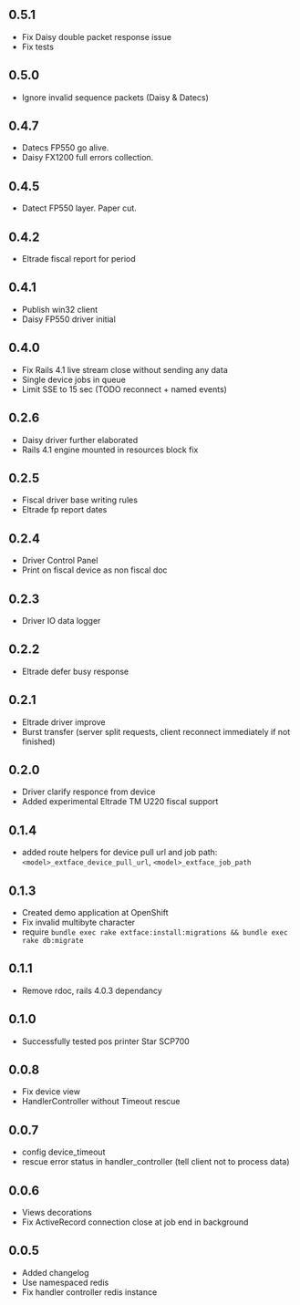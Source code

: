 ## 0.5.1
  - Fix Daisy double packet response issue
  - Fix tests

## 0.5.0
  - Ignore invalid sequence packets (Daisy & Datecs)

## 0.4.7
  - Datecs FP550 go alive.
  - Daisy FX1200 full errors collection.

## 0.4.5
  - Datect FP550 layer. Paper cut.
  
## 0.4.2
  - Eltrade fiscal report for period

## 0.4.1
  - Publish win32 client
  - Daisy FP550 driver initial

## 0.4.0
   - Fix Rails 4.1 live stream close without sending any data
   - Single device jobs in queue
   - Limit SSE to 15 sec (TODO reconnect + named events)

## 0.2.6
   - Daisy driver further elaborated
   - Rails 4.1 engine mounted in resources block fix

## 0.2.5
   - Fiscal driver base writing rules
   - Eltrade fp report dates

## 0.2.4
   - Driver Control Panel
   - Print on fiscal device as non fiscal doc

## 0.2.3
   - Driver IO data logger

## 0.2.2
   - Eltrade defer busy response

## 0.2.1
   - Eltrade driver improve
   - Burst transfer (server split requests, client reconnect immediately if not finished)

## 0.2.0
   - Driver clarify responce from device
   - Added experimental Eltrade TM U220 fiscal support

## 0.1.4
  - added route helpers for device pull url and job path: `<model>_extface_device_pull_url`, `<model>_extface_job_path`

## 0.1.3
  - Created demo application at OpenShift
  - Fix invalid multibyte character
  - require `bundle exec rake extface:install:migrations && bundle exec rake db:migrate`

## 0.1.1
  - Remove rdoc, rails 4.0.3 dependancy

## 0.1.0
  - Successfully tested pos printer Star SCP700

## 0.0.8
  - Fix device view
  - HandlerController without Timeout rescue

## 0.0.7
  - config device_timeout
  - rescue error status in handler_controller (tell client not to process data)

## 0.0.6
 - Views decorations
 - Fix ActiveRecord connection close at job end in background

## 0.0.5

 - Added changelog
 - Use namespaced redis
 - Fix handler controller redis instance
